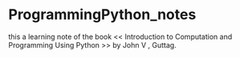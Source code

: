 # ProgrammingPython_notes
this a learning note of the book << Introduction to Computation and Programming Using Python >> by John V , Guttag.
